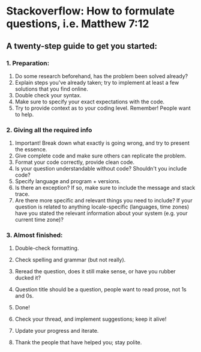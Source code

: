 # Stackoverflow: How to formulate questions, i.e. Matthew 7:12

## A twenty-step guide to get you started:

### 1. Preparation:

1. Do some research beforehand, has the problem been solved already?
2. Explain steps you've already taken; try to implement at least a few solutions that you find online.
3. Double check your syntax.
4. Make sure to specify your exact expectations with the code.
5. Try to provide context as to your coding level. Remember! People want to help.


### 2. Giving all the required info

1. Important! Break down what exactly is going wrong, and try to present the essence.
2. Give complete code and make sure others can replicate the problem.
3. Format your code correctly, provide clean code.
4. Is your question understandable without code? Shouldn't you include code?
5. Specify language and program + versions.
6. Is there an exception? If so, make sure to include the message and stack trace.
7. Are there more specific and relevant things you need to include? If your question is related to anything locale-specific (languages, time zones) have you stated the relevant information about your system (e.g. your current time zone)?

### 3. Almost finished:

1. Double-check formatting.
2. Check spelling and grammar (but not really).
3. Reread the question, does it still make sense, or have you rubber ducked it?
4. Question title should be a question, people want to read prose, not 1s and 0s.

4. Done!

1. Check your thread, and implement suggestions; keep it alive!
2. Update your progress and iterate. 
2. Thank the people that have helped you; stay polite.


